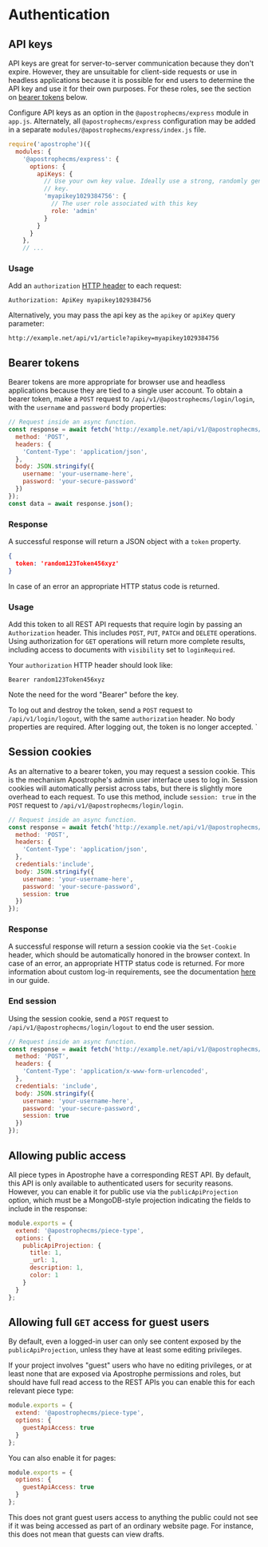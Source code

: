 # Authentication

## API keys

API keys are great for server-to-server communication because they don't expire. However, they are unsuitable for client-side requests or use in headless applications because it is possible for end users to determine the API key and use it for their own purposes. For these roles, see the section on [bearer tokens](#bearer-tokens) below.

Configure API keys as an option in the `@apostrophecms/express` module in `app.js`. Alternately, all `@apostrophecms/express` configuration may be added in a separate `modules/@apostrophecms/express/index.js` file.

<AposCodeBlock>

``` javascript
require('apostrophe')({
  modules: {
    '@apostrophecms/express': {
      options: {
        apiKeys: {
          // Use your own key value. Ideally use a strong, randomly generated
          // key.
          'myapikey1029384756': {
            // The user role associated with this key
            role: 'admin'
          }
        }
      }
    },
    // ...
```
<template v-slot:caption>
  app.js
</template>
</AposCodeBlock>

### Usage

Add an `authorization` [HTTP header](https://developer.mozilla.org/en-US/docs/Web/HTTP/Headers/Authorization) to each request:

```
Authorization: ApiKey myapikey1029384756

```

Alternatively, you may pass the api key as the `apikey` or `apiKey` query parameter:

```
http://example.net/api/v1/article?apikey=myapikey1029384756
```

## Bearer tokens

Bearer tokens are more appropriate for browser use and headless applications because they are tied to a single user account. To obtain a bearer token, make a `POST` request to `/api/v1/@apostrophecms/login/login`, with the `username` and `password` body properties:

```javascript
// Request inside an async function.
const response = await fetch('http://example.net/api/v1/@apostrophecms/login/login', {
  method: 'POST',
  headers: {
    'Content-Type': 'application/json',
  },
  body: JSON.stringify({
    username: 'your-username-here',
    password: 'your-secure-password'
  })
});
const data = await response.json();
```

### Response

A successful response will return a JSON object with a `token` property.

``` json
{
  token: 'random123Token456xyz'
}
```

In case of an error an appropriate HTTP status code is returned.

### Usage

Add this token to all REST API requests that require login by passing an `Authorization` header. This includes `POST`, `PUT`, `PATCH` and `DELETE` operations. Using authorization for `GET` operations will return more complete results, including access to documents with `visibility` set to `loginRequired`.

Your `authorization` HTTP header should look like:

```
Bearer random123Token456xyz
```

Note the need for the word "Bearer" before the key.

To log out and destroy the token, send a `POST` request to `/api/v1/login/logout`, with the same `authorization` header. No body properties are required. After logging out, the token is no longer accepted.
`

## Session cookies

As an alternative to a bearer token, you may request a session cookie. This is the mechanism Apostrophe's admin user interface uses to log in. Session cookies will automatically persist across tabs, but there is slightly more overhead to each request. To use this method, include `session: true` in the `POST` request to `/api/v1/@apostrophecms/login/login`.

``` javascript
// Request inside an async function.
const response = await fetch('http://example.net/api/v1/@apostrophecms/login/login', {
  method: 'POST',
  headers: {
    'Content-Type': 'application/json',
  },
  credentials:'include',
  body: JSON.stringify({
    username: 'your-username-here',
    password: 'your-secure-password',
    session: true
  })
});
```

### Response

A successful response will return a session cookie via the `Set-Cookie` header, which should be automatically honored in the browser context. In case of an error, an appropriate HTTP status code is returned. For more information about custom log-in requirements, see the documentation [here](https://v3.docs.apostrophecms.org/guide/custom-login-requirements.html) in our guide.

### End session

Using the session cookie, send a `POST` request to `/api/v1/@apostrophecms/login/logout` to end the user session.

``` javascript
// Request inside an async function.
const response = await fetch('http://example.net/api/v1/@apostrophecms/login/logout', {
  method: 'POST',
  headers: {
    'Content-Type': 'application/x-www-form-urlencoded',
  },
  credentials: 'include',
  body: JSON.stringify({
    username: 'your-username-here',
    password: 'your-secure-password',
    session: true
  })
});
```

## Allowing public access

All piece types in Apostrophe have a corresponding REST API. By default, this API is only available to authenticated users for security reasons. However, you can enable it for public use via the `publicApiProjection` option, which must be a MongoDB-style projection indicating the fields to include in the response:

<AposCodeBlock>

``` javascript
module.exports = {
  extend: '@apostrophecms/piece-type',
  options: {
    publicApiProjection: {
      title: 1,
      _url: 1,
      description: 1,
      color: 1
    }
  }
};
```

<template v-slot:caption>
  modules/product/index.js
</template>
</AposCodeBlock>

## Allowing full `GET` access for guest users

By default, even a logged-in user can only see content exposed by the `publicApiProjection`,
unless they have at least some editing privileges.

If your project involves "guest" users who have no editing privileges, or at least none
that are exposed via Apostrophe permissions and roles, but should have full read access
to the REST APIs you can enable this for each relevant piece type:

<AposCodeBlock>

``` javascript
module.exports = {
  extend: '@apostrophecms/piece-type',
  options: {
    guestApiAccess: true
  }
};
```

<template v-slot:caption>
  modules/product/index.js
</template>
</AposCodeBlock>

You can also enable it for pages:

<AposCodeBlock>

``` javascript
module.exports = {
  options: {
    guestApiAccess: true
  }
};
```

<template v-slot:caption>
  modules/@apostrophecms/page/index.js
</template>
</AposCodeBlock>

This does not grant guest users access to anything the public could not see if it
was being accessed as part of an ordinary website page. For instance, this does not
mean that guests can view drafts.
